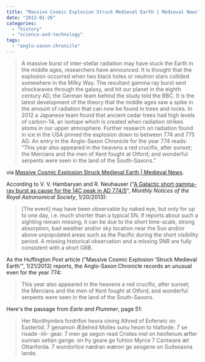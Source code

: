 ```yaml
---
title: "Massive Cosmic Explosion Struck Medieval Earth | Medieval News"
date: "2013-01-26"
categories: 
  - "history"
  - "science-and-technology"
tags: 
  - "anglo-saxon-chronicle"
---
```


> A massive burst of inter-stellar radiation may have stuck the Earth in the middle ages, researchers have announced. It is thought that the explosion occurred when two black holes or neutron stars collided somewhere in the Milky Way. The resultant gamma ray burst sent shockwaves through the galaxy, and hit our planet in the eighth century AD, the German team behind the study told the BBC. It is the latest development of the theory that the middle ages saw a spike in the amount of radiation that can now be found in trees and rocks. In 2012 a Japanese team found that ancient cedar trees had high levels of carbon-14, an isotope which is created when radiation strikes atoms in our upper atmosphere. Further research on radiation found in ice in the USA pinned the explosion down to between 774 and 775 AD. An entry in the Anglo-Saxon Chronicle for the year 774 reads: "This year also appeared in the heavens a red crucifix, after sunset; the Mercians and the men of Kent fought at Otford; and wonderful serpents were seen in the land of the South-Saxons."

via [Massive Cosmic Explosion Struck Medieval Earth | Medieval News](http://medievalnews.blogspot.com/2013/01/massive-cosmic-explosion-struck.html).

According to V. V. Hambaryan and R. Neuhauser ("[A Galactic short gamma-ray burst as cause for the 14C peak in AD 774/5](http://mnras.oxfordjournals.org/content/early/2013/01/08/mnras.sts378.full)", _Monthly Notices of the Royal Astronomical Society_, 1/20/2013):

> \[The event\] may have been observable by naked eye, but only for up to one day, i.e. much shorter than a typical SN. If reports about such a sighting remain missing, it can be due to the short time-scale, strong absorption, bad weather and/or sky location near the Sun and/or above unpopulated areas such as the Pacific during the short visibility period. A missing historical observation and a missing SNR are fully consistent with a short GRB.

As the Huffington Post article ("Massive Cosmic Explosion 'Struck Medieval Earth'", 1/21/2013) reports, the Anglo-Saxon Chronicle records an unusual even for the year 774:

> This year also appeared in the heavens a red crucifix, after sunset; the Mercians and the men of Kent fought at Otford; and wonderful serpents were seen in the land of the South-Saxons.

Here's the passage from _Earle and Plummer_, page 51:

> Her Norðhymbra fordrifon heora cining Alhred of Eoferwic on Eastertid. 7 genamon Æðelred Molles sunu heom to hlaforde. 7 se rixade -iiii- gear. 7 men ge segon read Cristes mel on heofenum æfter sunnan setlan gange. on Þy geare ge fuhton Myrce 7 Cantwara æt Ottanforda. 7 wundorlice nædran wæron ge seogene on Suðseaxna lande.
